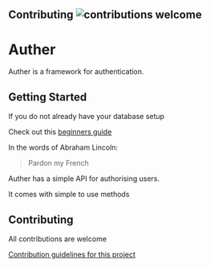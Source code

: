 ## Contributing ![contributions welcome](https://img.shields.io/badge/contributions-welcome-brightgreen.svg?style=flat)

# Auther

Auther is a framework for authentication.

## Getting Started

If you do not already have your database setup

Check out this [beginners guide](beginners_guide.md)


In the words of Abraham Lincoln:

> Pardon my French





Auther has a simple API for authorising users.

It comes with simple to use methods

## Contributing

All contributions are welcome

[Contribution guidelines for this project](CONTRIBUTING.md)